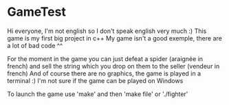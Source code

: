 # GameTest
Hi everyone, I'm not english so I don't speak english very much :)
This game is my first big project in c++
My game isn't a good exemple, there are a lot of bad code ^^

For the moment in the game you can just defeat a spider (araignée in french) 
  and sell the string which you drop on them to the seller (vendeur in french)
  And of course there are no graphics, the game is played in a terminal :)
  I'm not sure if the game can be played on Windows

To launch the game use 'make' and then 'make file' or './fighter'
